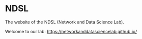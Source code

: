 # NDSL

The website of the NDSL (Network and Data Science Lab).

Welcome to our lab: https://networkanddatasciencelab.github.io/

